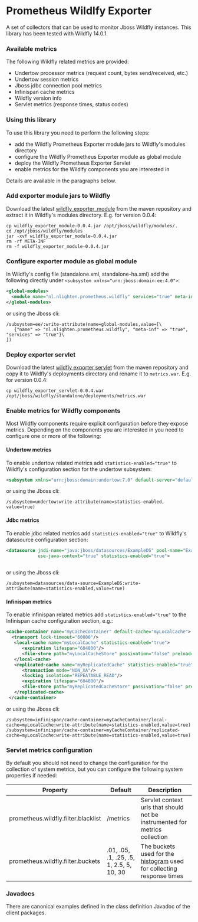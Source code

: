 # Prometheus Wildlfy Exporter
A set of collectors that can be used to monitor Jboss Wildfly instances. This library has been tested with Wildfly 14.0.1.


### Available metrics
The following Wildfly related metrics are provided:

* Undertow processor metrics (request count, bytes send/received, etc.)
* Undertow session metrics
* Jboss jdbc connection pool metrics
* Infinispan cache metrics
* Wildfly version info
* Servlet metrics (response times, status codes) 


### Using this library
To use this library you need to perform the following steps:

* add the Wildfly Prometheus Exporter module jars to Wildfly's modules directory
* configure the Wildfly Prometheus Exporter module as global module 
* deploy the Wildfly Prometheus Exporter Servlet 
* enable metrics for the Wildlfy components you are interested in

Details are available in the paragraphs below.   

### Add exporter module jars to Wildfly
Download the latest [wildfly_exporter_module](https://search.maven.org/#search%7Cga%7C1%7Ca%3A%22wildfly_module_client%22) from the maven repository and extract it in Wildfly's modules directory.
E.g. for version 0.0.4:
```
cp wildfly_exporter_module-0.0.4.jar /opt/jboss/wildfly/modules/.
cd /opt/jboss/wildfly/modules 
jar -xvf wildfly_exporter_module-0.0.4.jar 
rm -rf META-INF 
rm -f wildfly_exporter_module-0.0.4.jar

```

### Configure exporter module as global module
In Wildfly's config file (standalone.xml, standalone-ha.xml) add the following directly under ``<subsystem xmlns="urn:jboss:domain:ee:4.0">``:

```xml
<global-modules>
  <module name="nl.nlighten.prometheus.wildfly" services="true" meta-inf="true"/>
</global-modules>

``` 
or using the Jboss cli:

```
/subsystem=ee/:write-attribute(name=global-modules,value=[\
   {"name" => "nl.nlighten.prometheus.wildfly", "meta-inf" => "true", "services" => "true"}\
])
```

### Deploy exporter servlet
Download the latest [wildfly exporter servlet](https://search.maven.org/#search%7Cga%7C1%7Ca%3A%22wildfly_exporter_servlet%22) from the maven repository and copy it to Wildfly's deployments directory and rename it to ``metrics.war``.
E.g. for version 0.0.4:

```
cp wildfly_exporter_servlet-0.0.4.war /opt/jboss/wildfly/standalone/deployments/metrics.war
```

### Enable metrics for Wildfly components
Most Wildfly components require explicit configuration before they expose metrics. Depending on the components you are interested in you need to configure one or more of the following: 


#### Undertow metrics
To enable undertow related metrics add ``statistics-enabled="true"`` to Wildfly's configuration section for the undertow subsystem: 

```xml
<subsystem xmlns="urn:jboss:domain:undertow:7.0" default-server="default-server" default-virtual-host="default-host" default-servlet-container="default" default-security-domain="other" statistics-enabled="true">
``` 
or using the Jboss cli:

```
/subsystem=undertow:write-attribute(name=statistics-enabled, value=true)

```

#### Jdbc metrics
To enable jdbc related metrics add ``statistics-enabled="true"`` to Wildfly's datasource configuration section: 

```xml
<datasource jndi-name="java:jboss/datasources/ExampleDS" pool-name="ExampleDS" enabled="true"
            use-java-context="true" statistics-enabled="true">
      
```

or using the Jboss cli:

```
/subsystem=datasources/data-source=ExampleDS:write-attribute(name=statistics-enabled,value=true)  
```

#### Infinispan metrics
To enable infinispan related metrics add ``statistics-enabled="true"`` to the Infinispan cache configuration section, e.g.: 

````xml
<cache-container name="myCacheContainer" default-cache="myLocalCache">
  <transport lock-timeout="60000"/>
   <local-cache name="myLocalCache" statistics-enabled="true">
      <expiration lifespan="604800"/>
      <file-store path="myLocalCacheStore" passivation="false" preload="true" shared="false"/>
   </local-cache>
   <replicated-cache name="myReplicatedCache" statistics-enabled="true">
      <transaction mode="NON_XA"/>
      <locking isolation="REPEATABLE_READ"/>
      <expiration lifespan="604800"/>
      <file-store path="myReplicatedCacheStore" passivation="false" preload="true" shared="false"/>
   </replicated-cache>
 </cache-container>
````

or using the Jboss cli:

```
/subsystem=infinispan/cache-container=myCacheContainer/local-cache=myLocalCache:write-attribute(name=statistics-enabled,value=true)  
/subsystem=infinispan/cache-container=myCacheContainer/replicated-cache=myLocalCache:write-attribute(name=statistics-enabled,value=true)  
```

### Servlet metrics configuration
By default you should not need to change the configuration for the collection of system metrics, but you can configure the following system properties if needed:


|Property | Default | Description |
| ------- | ------- | ----------- |
| prometheus.wildfly.filter.blacklist | /metrics | Servlet context urls that should not be instrumented for metrics collection |
| prometheus.wildfly.filter.buckets | .01, .05, .1, .25, .5, 1, 2.5, 5, 10, 30 | The buckets used for the [histogram](https://prometheus.io/docs/concepts/metric_types/#histogram) used for collecting response times |



### Javadocs
There are canonical examples defined in the class definition Javadoc of the client packages.


